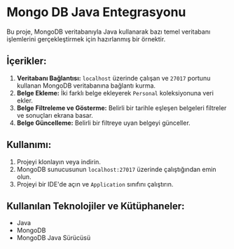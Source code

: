 # Mongo DB Java Entegrasyonu

Bu proje, MongoDB veritabanıyla Java kullanarak bazı temel veritabanı işlemlerini gerçekleştirmek için hazırlanmış bir örnektir.

## İçerikler:
1. **Veritabanı Bağlantısı:** `localhost` üzerinde çalışan ve `27017` portunu kullanan MongoDB veritabanına bağlantı kurma.
2. **Belge Ekleme:** İki farklı belge ekleyerek `Personal` koleksiyonuna veri ekler.
3. **Belge Filtreleme ve Gösterme:** Belirli bir tarihle eşleşen belgeleri filtreler ve sonuçları ekrana basar.
4. **Belge Güncelleme:** Belirli bir filtreye uyan belgeyi günceller.

## Kullanımı:

1. Projeyi klonlayın veya indirin.
2. MongoDB sunucusunun `localhost:27017` üzerinde çalıştığından emin olun.
3. Projeyi bir IDE'de açın ve `Application` sınıfını çalıştırın.

## Kullanılan Teknolojiler ve Kütüphaneler:
- Java
- MongoDB
- MongoDB Java Sürücüsü

